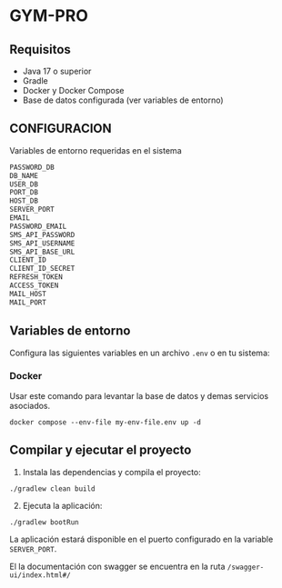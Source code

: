 # GYM-PRO

## Requisitos

- Java 17 o superior
- Gradle
- Docker y Docker Compose
- Base de datos configurada (ver variables de entorno)


## CONFIGURACION

Variables de entorno requeridas en el sistema

```markdown
PASSWORD_DB
DB_NAME
USER_DB
PORT_DB
HOST_DB
SERVER_PORT
EMAIL
PASSWORD_EMAIL
SMS_API_PASSWORD
SMS_API_USERNAME
SMS_API_BASE_URL
CLIENT_ID
CLIENT_ID_SECRET
REFRESH_TOKEN
ACCESS_TOKEN
MAIL_HOST
MAIL_PORT
```


## Variables de entorno

Configura las siguientes variables en un archivo `.env` o en tu sistema:
### Docker

Usar este comando para levantar la base de datos y demas servicios asociados.

```
docker compose --env-file my-env-file.env up -d
```

## Compilar y ejecutar el proyecto

1. Instala las dependencias y compila el proyecto:

```./gradlew clean build```

2. Ejecuta la aplicación:
```
./gradlew bootRun
```


La aplicación estará disponible en el puerto configurado en la variable `SERVER_PORT`.

El la documentación con swagger se encuentra en la ruta ``/swagger-ui/index.html#/``
 